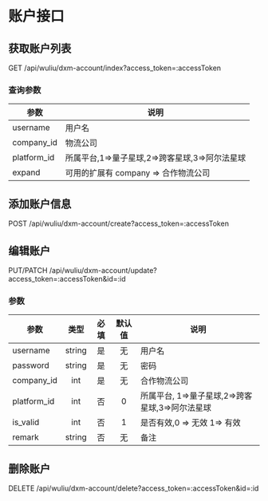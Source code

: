 账户接口
=========

## 获取账户列表
GET /api/wuliu/dxm-account/index?access_token=:accessToken

### 查询参数
| 参数 | 说明 |
|---|---|
| username | 用户名 |
| company_id | 物流公司 |
| platform_id | 所属平台,1=>量子星球,2=>跨客星球,3=>阿尔法星球 |
| expand | 可用的扩展有 company => 合作物流公司 |

## 添加账户信息
POST /api/wuliu/dxm-account/create?access_token=:accessToken

## 编辑账户
PUT/PATCH /api/wuliu/dxm-account/update?access_token=:accessToken&id=:id

### 参数
| 参数 | 类型 | 必填 | 默认值 | 说明 |
|---|:---:|:---:|:---:|---|
| username | string | 是 | 无 | 用户名 |
| password | string | 是 | 无 | 密码 |
| company_id | int | 是 | 无 | 合作物流公司 |
| platform_id | int | 否 | 0 | 所属平台, 1=>量子星球,2=>跨客星球,3=>阿尔法星球 |
| is_valid | int | 否 | 1 | 是否有效,0 => 无效 1=> 有效 |
| remark | string | 否 | 无 | 备注 |

## 删除账户
DELETE /api/wuliu/dxm-account/delete?access_token=:accessToken&id=:id


